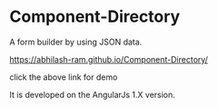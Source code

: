 # Component-Directory
A form builder by using JSON data. 

https://abhilash-ram.github.io/Component-Directory/

click the above link for demo 

It is developed on the AngularJs 1.X version.
